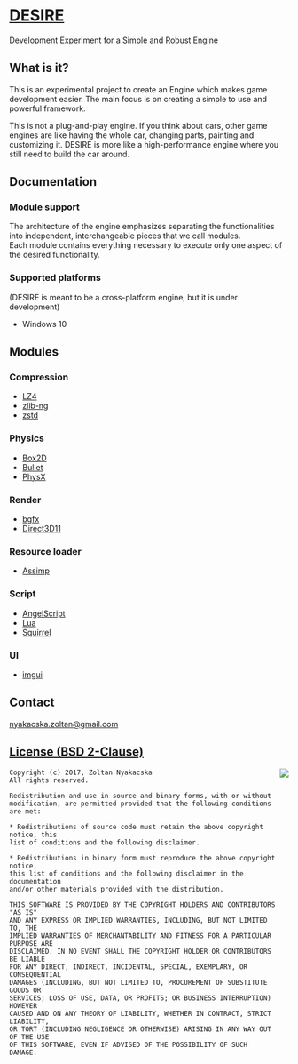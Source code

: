 [DESIRE](https://github.com/nyaki-HUN/DESIRE)
=============================================

Development Experiment for a Simple and Robust Engine

What is it?
-----------
This is an experimental project to create an Engine which makes game development easier.
The main focus is on creating a simple to use and powerful framework.

This is not a plug-and-play engine. If you think about cars, other game engines are like having the whole car, changing parts, painting and customizing it. DESIRE is more like a high-performance engine where you still need to build the car around.  

Documentation
-------------

### Module support
The architecture of the engine emphasizes separating the functionalities into independent, interchangeable pieces that we call modules.  
Each module contains everything necessary to execute only one aspect of the desired functionality.

### Supported platforms

(DESIRE is meant to be a cross-platform engine, but it is under development)

 * Windows 10

Modules
-------

### Compression

 * [LZ4](http://lz4.github.io/lz4)
 * [zlib-ng](https://github.com/Dead2/zlib-ng)
 * [zstd](http://facebook.github.io/zstd)

### Physics

* [Box2D](http://box2d.org)
* [Bullet](http://bulletphysics.org)
* [PhysX](https://developer.nvidia.com/physx-sdk)

### Render

 * [bgfx](https://bkaradzic.github.io/bgfx)
 * [Direct3D11](https://msdn.microsoft.com/en-us/library/windows/desktop/ff476080(v=vs.85).aspx)

### Resource loader

 * [Assimp](http://www.assimp.org)

### Script

 * [AngelScript](http://www.angelcode.com/angelscript)
 * [Lua](https://www.lua.org)
 * [Squirrel](http://www.squirrel-lang.org)

### UI

 * [imgui](https://github.com/ocornut/imgui)

Contact
-------

nyakacska.zoltan@gmail.com

[License (BSD 2-Clause)](../master/LICENSE)
-------------------------------------------

<a href="http://opensource.org/licenses/BSD-2-Clause" target="_blank">
<img align="right" src="http://opensource.org/trademarks/opensource/OSI-Approved-License-100x137.png">
</a>

	Copyright (c) 2017, Zoltan Nyakacska
	All rights reserved.
	
	Redistribution and use in source and binary forms, with or without
	modification, are permitted provided that the following conditions are met:
	
	* Redistributions of source code must retain the above copyright notice, this
	list of conditions and the following disclaimer.
	
	* Redistributions in binary form must reproduce the above copyright notice,
	this list of conditions and the following disclaimer in the documentation
	and/or other materials provided with the distribution.
	
	THIS SOFTWARE IS PROVIDED BY THE COPYRIGHT HOLDERS AND CONTRIBUTORS "AS IS"
	AND ANY EXPRESS OR IMPLIED WARRANTIES, INCLUDING, BUT NOT LIMITED TO, THE
	IMPLIED WARRANTIES OF MERCHANTABILITY AND FITNESS FOR A PARTICULAR PURPOSE ARE
	DISCLAIMED. IN NO EVENT SHALL THE COPYRIGHT HOLDER OR CONTRIBUTORS BE LIABLE
	FOR ANY DIRECT, INDIRECT, INCIDENTAL, SPECIAL, EXEMPLARY, OR CONSEQUENTIAL
	DAMAGES (INCLUDING, BUT NOT LIMITED TO, PROCUREMENT OF SUBSTITUTE GOODS OR
	SERVICES; LOSS OF USE, DATA, OR PROFITS; OR BUSINESS INTERRUPTION) HOWEVER
	CAUSED AND ON ANY THEORY OF LIABILITY, WHETHER IN CONTRACT, STRICT LIABILITY,
	OR TORT (INCLUDING NEGLIGENCE OR OTHERWISE) ARISING IN ANY WAY OUT OF THE USE
	OF THIS SOFTWARE, EVEN IF ADVISED OF THE POSSIBILITY OF SUCH DAMAGE.
